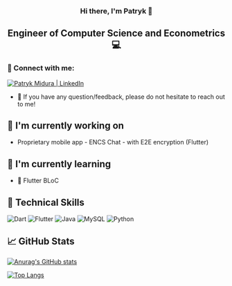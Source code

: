 <h3 align="center">
Hi there, I'm Patryk 👋
</h3>

<h2 align="center">
Engineer of Computer Science and Econometrics 💻
</h2>

### 🤝 Connect with me: 
<a href="https://www.linkedin.com/in/patryk-midura/"><img src="https://img.shields.io/badge/linkedin-%230077B5.svg?style=for-the-badge&logo=linkedin&logoColor=white" alt="Patryk Midura | LinkedIn"/></a>
</br>
- 💬 If you have any question/feedback, please do not hesitate to reach out to me!

## 🔭 I'm currently working on

- Proprietary mobile app - ENCS Chat - with E2E encryption (Flutter)

## 🌱 I'm currently learning

- 📱 Flutter BLoC

## 💼 Technical Skills

![Dart](https://img.shields.io/badge/dart-%230175C2.svg?style=for-the-badge&logo=dart&logoColor=white)
![Flutter](https://img.shields.io/badge/Flutter-%2302569B.svg?style=for-the-badge&logo=Flutter&logoColor=white)
![Java](https://img.shields.io/badge/java-%23ED8B00.svg?style=for-the-badge&logo=java&logoColor=white)
![MySQL](https://img.shields.io/badge/mysql-%2300f.svg?style=for-the-badge&logo=mysql&logoColor=white)
![Python](https://img.shields.io/badge/python-3670A0?style=for-the-badge&logo=python&logoColor=ffdd54)

## 📈 GitHub Stats 

[![Anurag's GitHub stats](https://github-readme-stats-sigma-five.vercel.app/api?username=pmidura&count_private=true&show_icons=true&theme=tokyonight)](https://github.com/anuraghazra/github-readme-stats)

[![Top Langs](https://github-readme-stats-sigma-five.vercel.app/api/top-langs/?username=pmidura&layout=compact)](https://github.com/anuraghazra/github-readme-stats)
